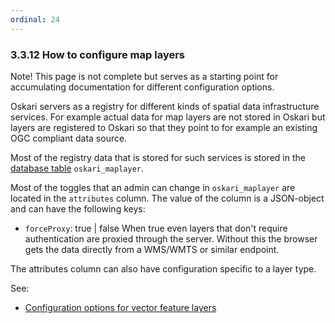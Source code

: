 ```yaml
---
ordinal: 24
---
```


### 3.3.12 How to configure map layers

Note! This page is not complete but serves as a starting point for accumulating documentation for different configuration options.

Oskari servers as a registry for different kinds of spatial data infrastructure services. For example actual data for map layers are not stored in Oskari but layers are registered to Oskari so that they point to for example an existing OGC compliant data source.

Most of the registry data that is stored for such services is stored in the [database table](https://oskari.org/db/tables/oskari_maplayer.html) `oskari_maplayer`.

Most of the toggles that an admin can change in `oskari_maplayer` are located in the `attributes` column. The value of the column is a JSON-object and can have the following keys:

- `forceProxy`: true | false When true even layers that don't require authentication are proxied through the server. Without this the browser gets the data directly from a WMS/WMTS or similar endpoint.

The attributes column can also have configuration specific to a layer type.

See:
- [Configuration options for vector feature layers](maplayers/vectorlayers)
